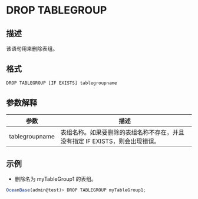 DROP TABLEGROUP 
====================================



描述 
-----------

该语句用来删除表组。

格式 
-----------

```javascript
DROP TABLEGROUP [IF EXISTS] tablegroupname
```



参数解释 
-------------



|       参数       |                     描述                      |
|----------------|---------------------------------------------|
| tablegroupname | 表组名称。如果要删除的表组名称不存在，并且没有指定 IF EXISTS，则会出现错误。 |



示例 
-----------

* 删除名为 myTableGroup1 的表组。

  




```javascript
OceanBase(admin@test)> DROP TABLEGROUP myTableGroup1;
```



